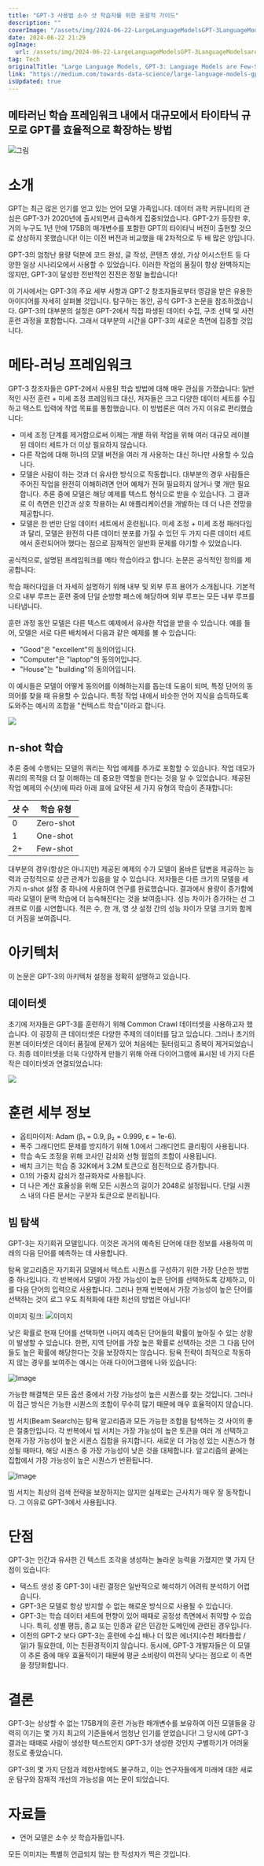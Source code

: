 ```yaml
---
title: "GPT-3 사용법 소수 샷 학습자를 위한 포괄적 가이드"
description: ""
coverImage: "/assets/img/2024-06-22-LargeLanguageModelsGPT-3LanguageModelsareFew-ShotLearners_0.png"
date: 2024-06-22 21:29
ogImage: 
  url: /assets/img/2024-06-22-LargeLanguageModelsGPT-3LanguageModelsareFew-ShotLearners_0.png
tag: Tech
originalTitle: "Large Language Models, GPT-3: Language Models are Few-Shot Learners"
link: "https://medium.com/towards-data-science/large-language-models-gpt-3-language-models-are-few-shot-learners-6e1261a1b466"
isUpdated: true
---
```






## 메타러닌 학습 프레임워크 내에서 대규모에서 타이타닉 규모로 GPT를 효율적으로 확장하는 방법

![그림](/assets/img/2024-06-22-LargeLanguageModelsGPT-3LanguageModelsareFew-ShotLearners_0.png)

# 소개

GPT는 최근 많은 인기를 얻고 있는 언어 모델 가족입니다. 데이터 과학 커뮤니티의 관심은 GPT-3가 2020년에 출시되면서 급속하게 집중되었습니다. GPT-2가 등장한 후, 거의 누구도 1년 안에 175B의 매개변수를 포함한 GPT의 타이타닉 버전이 출현할 것으로 상상하지 못했습니다! 이는 이전 버전과 비교했을 때 2차적으로 두 배 많은 양입니다.

<div class="content-ad"></div>

GPT-3의 엄청난 용량 덕분에 코드 완성, 글 작성, 콘텐츠 생성, 가상 어시스턴트 등 다양한 일상 시나리오에서 사용할 수 있었습니다. 이러한 작업의 품질이 항상 완벽하지는 않지만, GPT-3이 달성한 전반적인 진전은 정말 놀랍습니다!

이 기사에서는 GPT-3의 주요 세부 사항과 GPT-2 창조자들로부터 영감을 받은 유용한 아이디어를 자세히 살펴볼 것입니다. 탐구하는 동안, 공식 GPT-3 논문을 참조하겠습니다. GPT-3의 대부분의 설정은 GPT-2에서 직접 파생된 데이터 수집, 구조 선택 및 사전 훈련 과정을 포함합니다. 그래서 대부분의 시간을 GPT-3의 새로운 측면에 집중할 것입니다.

# 메타-러닝 프레임워크

GPT-3 창조자들은 GPT-2에서 사용된 학습 방법에 대해 매우 관심을 가졌습니다: 일반적인 사전 훈련 + 미세 조정 프레임워크 대신, 저자들은 크고 다양한 데이터 세트를 수집하고 텍스트 입력에 작업 목표를 통합했습니다. 이 방법론은 여러 가지 이유로 편리했습니다:

<div class="content-ad"></div>

- 미세 조정 단계를 제거함으로써 이제는 개별 하위 작업을 위해 여러 대규모 레이블된 데이터 세트가 더 이상 필요하지 않습니다.
- 다른 작업에 대해 하나의 모델 버전을 여러 개 사용하는 대신 하나만 사용할 수 있습니다.
- 모델은 사람이 하는 것과 더 유사한 방식으로 작동합니다. 대부분의 경우 사람들은 주어진 작업을 완전히 이해하려면 언어 예제가 전혀 필요하지 않거나 몇 개만 필요합니다. 추론 중에 모델은 해당 예제를 텍스트 형식으로 받을 수 있습니다. 그 결과로 이 측면은 인간과 상호 작용하는 AI 애플리케이션을 개발하는 데 더 나은 전망을 제공합니다.
- 모델은 한 번만 단일 데이터 세트에서 훈련됩니다. 미세 조정 + 미세 조정 패러다임과 달리, 모델은 완전히 다른 데이터 분포를 가질 수 있던 두 가지 다른 데이터 세트에서 훈련되어야 했다는 점으로 잠재적인 일반화 문제를 야기할 수 있었습니다.

공식적으로, 설명된 프레임워크를 메타 학습이라고 합니다. 논문은 공식적인 정의를 제공합니다:

학습 패러다임을 더 자세히 설명하기 위해 내부 및 외부 루프 용어가 소개됩니다. 기본적으로 내부 루프는 훈련 중에 단일 순방향 패스에 해당하며 외부 루프는 모든 내부 루프를 나타냅니다.

훈련 과정 동안 모델은 다른 텍스트 예제에서 유사한 작업을 받을 수 있습니다. 예를 들어, 모델은 서로 다른 배치에서 다음과 같은 예제를 볼 수 있습니다:

<div class="content-ad"></div>

- "Good"은 "excellent"의 동의어입니다.
- "Computer"은 "laptop"의 동의어입니다.
- "House"는 "building"의 동의어입니다.

이 예시들은 모델이 어떻게 동의어를 이해하는지를 돕는데 도움이 되며, 특정 단어의 동의어를 찾을 때 유용할 수 있습니다. 특정 작업 내에서 비슷한 언어 지식을 습득하도록 도와주는 예시의 조합을 "컨텍스트 학습"이라고 합니다.

<img src="/assets/img/2024-06-22-LargeLanguageModelsGPT-3LanguageModelsareFew-ShotLearners_1.png" />

## n-shot 학습

<div class="content-ad"></div>

추론 중에 수행되는 모델의 쿼리는 작업 예제를 추가로 포함할 수 있습니다. 작업 데모가 쿼리의 목적을 더 잘 이해하는 데 중요한 역할을 한다는 것을 알 수 있었습니다. 제공된 작업 예제의 수(샷)에 따라 아래 표에 요약된 세 가지 유형의 학습이 존재합니다:

| 샷 수 | 학습 유형 |
|-------|------------|
| 0     | Zero-shot  |
| 1     | One-shot   |
| 2+    | Few-shot   |

대부분의 경우(항상은 아니지만) 제공된 예제의 수가 모델이 올바른 답변을 제공하는 능력과 긍정적으로 상관 관계가 있음을 알 수 있습니다. 저자들은 다른 크기의 모델을 세 가지 n-shot 설정 중 하나에 사용하여 연구를 완료했습니다. 결과에서 용량이 증가함에 따라 모델이 문맥 학습에 더 능숙해진다는 것을 보여줍니다. 성능 차이가 증가하는 선 그래프로 이를 시연합니다. 적은 수, 한 개, 영 샷 설정 간의 성능 차이가 모델 크기와 함께 더 커짐을 보여줍니다.

<div class="content-ad"></div>

# 아키텍처

이 논문은 GPT-3의 아키텍처 설정을 정확히 설명하고 있습니다.

## 데이터셋

초기에 저자들은 GPT-3를 훈련하기 위해 Common Crawl 데이터셋을 사용하고자 했습니다. 이 굉장히 큰 데이터셋은 다양한 주제의 데이터를 담고 있습니다. 그러나 초기의 원본 데이터셋은 데이터 품질에 문제가 있어 처음에는 필터링되고 중복이 제거되었습니다. 최종 데이터셋을 더욱 다양하게 만들기 위해 아래 다이어그램에 표시된 네 가지 다른 작은 데이터셋과 연결되었습니다:

<div class="content-ad"></div>

<img src="/assets/img/2024-06-22-LargeLanguageModelsGPT-3LanguageModelsareFew-ShotLearners_4.png" />

# 훈련 세부 정보

- 옵티마이저: Adam (β₁ = 0.9, β₂ = 0.999, ε = 1e-6).
- 폭주 그래디언트 문제를 방지하기 위해 1.0에서 그래디언트 클리핑이 사용됩니다.
- 학습 속도 조정을 위해 코사인 감쇠와 선형 웜업의 조합이 사용됩니다.
- 배치 크기는 학습 중 32K에서 3.2M 토큰으로 점진적으로 증가합니다.
- 0.1의 가중치 감쇠가 정규화자로 사용됩니다.
- 더 나은 계산 효율성을 위해 모든 시퀀스의 길이가 2048로 설정됩니다. 단일 시퀀스 내의 다른 문서는 구분자 토큰으로 분리됩니다.

## 빔 탐색

<div class="content-ad"></div>

GPT-3는 자기회귀 모델입니다. 이것은 과거의 예측된 단어에 대한 정보를 사용하여 미래의 다음 단어를 예측하는 데 사용합니다.

탐욕 알고리즘은 자기회귀 모델에서 텍스트 시퀀스를 구성하기 위한 가장 단순한 방법 중 하나입니다. 각 반복에서 모델이 가장 가능성이 높은 단어를 선택하도록 강제하고, 이를 다음 단어의 입력으로 사용합니다. 그러나 현재 반복에서 가장 가능성이 높은 단어를 선택하는 것이 로그 우도 최적화에 대한 최선의 방법은 아닙니다!

이미지 링크: ![이미지](/assets/img/2024-06-22-LargeLanguageModelsGPT-3LanguageModelsareFew-ShotLearners_5.png)

낮은 확률로 현재 단어를 선택하면 나머지 예측된 단어들의 확률이 높아질 수 있는 상황이 발생할 수 있습니다. 한편, 지역 단어를 가장 높은 확률로 선택하는 것은 그 다음 단어들도 높은 확률에 해당한다는 것을 보장하지는 않습니다. 탐욕 전략이 최적으로 작동하지 않는 경우를 보여주는 예시는 아래 다이어그램에 나와 있습니다:

<div class="content-ad"></div>


![Image](/assets/img/2024-06-22-LargeLanguageModelsGPT-3LanguageModelsareFew-ShotLearners_6.png)

가능한 해결책은 모든 옵션 중에서 가장 가능성이 높은 시퀀스를 찾는 것입니다. 그러나 이 접근 방식은 가능한 시퀀스의 조합이 무수히 많기 때문에 매우 효율적이지 않습니다.

빔 서치(Beam Search)는 탐욕 알고리즘과 모든 가능한 조합을 탐색하는 것 사이의 좋은 절충안입니다. 각 반복에서 빔 서치는 가장 가능성이 높은 토큰을 여러 개 선택하고 현재 가장 가능성이 높은 시퀀스 집합을 유지합니다. 새로운 더 가능성 있는 시퀀스가 형성될 때마다, 해당 시퀀스 중 가장 가능성이 낮은 것을 대체합니다. 알고리즘의 끝에는 집합에서 가장 가능성이 높은 시퀀스가 반환됩니다.

![Image](/assets/img/2024-06-22-LargeLanguageModelsGPT-3LanguageModelsareFew-ShotLearners_7.png)


<div class="content-ad"></div>

빔 서치는 최상의 검색 전략을 보장하지는 않지만 실제로는 근사치가 매우 잘 동작합니다. 그 이유로 GPT-3에서 사용됩니다.

# 단점

GPT-3는 인간과 유사한 긴 텍스트 조각을 생성하는 놀라운 능력을 가졌지만 몇 가지 단점이 있습니다:

- 텍스트 생성 중 GPT-3이 내린 결정은 일반적으로 해석하기 어려워 분석하기 어렵습니다.
- GPT-3은 모델로 항상 방지할 수 없는 해로운 방식으로 사용될 수 있습니다.
- GPT-3는 학습 데이터 세트에 편향이 있어 때때로 공정성 측면에서 취약할 수 있습니다. 특히, 성별 평등, 종교 또는 인종과 같은 민감한 도메인에 관련된 경우입니다.
- 이전의 GPT-2 보다 GPT-3는 훈련에 수십 배나 더 많은 에너지(수천 페타플랍 / 일)가 필요한데, 이는 친환경적이지 않습니다. 동시에, GPT-3 개발자들은 이 모델이 추론 중에 매우 효율적이기 때문에 평균 소비량이 여전히 낮다는 점으로 이 측면을 정당화합니다.

<div class="content-ad"></div>

# 결론

GPT-3는 상상할 수 없는 175B개의 훈련 가능한 매개변수를 보유하여 이전 모델들을 강력히 이기는 몇 가지 최고의 기준들에서 엄청난 인기를 얻었습니다! 그 당시에 GPT-3 결과는 때때로 사람이 생성한 텍스트인지 GPT-3가 생성한 것인지 구별하기가 어려울 정도로 좋았습니다.

GPT-3의 몇 가지 단점과 제한사항에도 불구하고, 이는 연구자들에게 미래에 대한 새로운 탐구와 잠재적 개선의 가능성을 여는 문이 되었습니다.

# 자료들

<div class="content-ad"></div>

- 언어 모델은 소수 샷 학습자들입니다.

모든 이미지는 특별히 언급되지 않는 한 작성자가 찍은 것입니다.